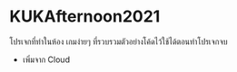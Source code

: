 # KUKAfternoon2021
 โปรเจกที่ทำในห้อง
เกมง่ายๆ ที่รวบรวมตัวอย่างโค้ดไว้ใช้ได้ตอนทำโปรเจกจบ
- เพิ่มจาก Cloud
